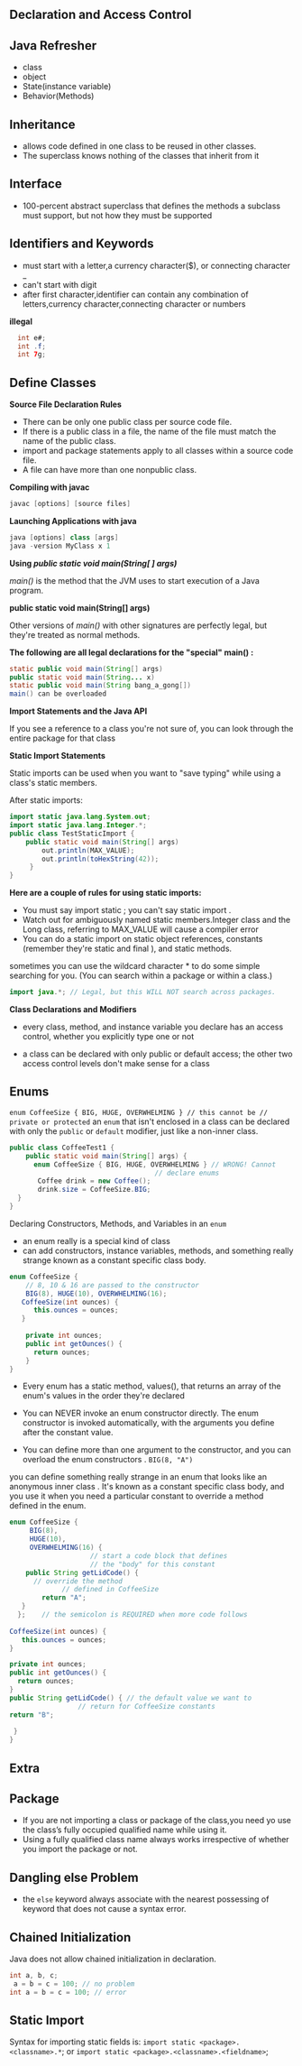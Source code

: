 
Declaration and Access Control
-------------------------------

Java Refresher
--------------
* class
* object
* State(instance variable)
* Behavior(Methods)

Inheritance
---
* allows code defined in one class to be reused in other classes.
* The superclass knows nothing of the classes that inherit from it

Interface
---------
* 100-percent abstract superclass that defines the methods a subclass must support, but not how they must be supported

Identifiers and Keywords
------------------------
* must start with a letter,a currency character($), or connecting character _
* can't start with digit
* after first character,identifier can contain any combination of letters,currency character,connecting character or numbers

**illegal**
```java
  int e#;
  int .f;
  int 7g;
```
Define Classes
------------
**Source File Declaration Rules**

* There can be only one public class per source code file.
* If there is a public class in a file, the name of the file must match the name of the public class.
* import and package statements apply to all classes within a source code file.
* A file can have more than one nonpublic class.

**Compiling with javac**
```java
javac [options] [source files]
```
**Launching Applications with java**

```java
java [options] class [args]
java -version MyClass x 1
```

**Using _public static void main(String[ ] args)_**

_main()_ is the method that the JVM uses to start execution of a Java program.

__public static void main(String[] args)__

Other versions of _main()_ with other signatures are perfectly legal, but they're treated as normal methods.

**The following are all legal declarations for the "special" main() :**

```java
static public void main(String[] args)
public static void main(String... x)
static public void main(String bang_a_gong[])
main() can be overloaded
```

**Import Statements and the Java API**

If you see a reference to a class you're not sure of, you can look through the entire package for that class

**Static Import Statements**

Static imports can be used when you want to "save typing" while using a class's static members.

After static imports:

```java
import static java.lang.System.out;
import static java.lang.Integer.*;
public class TestStaticImport {
 	public static void main(String[] args)
 		out.println(MAX_VALUE);
 		out.println(toHexString(42));
     }
}
```

**Here are a couple of rules for using static imports:**

* You must say import static ; you can't say static import .
* Watch out for ambiguously named static members.Integer class and the Long class, referring to MAX_VALUE will cause a compiler error
* You can do a static import on static object references, constants (remember they're static and final ), and static methods.

sometimes you can use the wildcard character * to do some simple searching for you. (You can search within a package or within a class.)

``` java
import java.*; // Legal, but this WILL NOT search across packages.
```

**Class Declarations and Modifiers**
* every class, method, and instance variable you declare has an access control, whether you explicitly type one or not

* a class can be declared with only public or default access; the other two access control levels don't make sense for a class

Enums
---
`enum CoffeeSize { BIG, HUGE, OVERWHELMING } // this cannot be // private or protected`
an `enum` that isn't enclosed in a class can be declared with only the `public` or `default` modifier, just like a non-inner class. 

```java
public class CoffeeTest1 {
    public static void main(String[] args) {
      enum CoffeeSize { BIG, HUGE, OVERWHELMING } // WRONG! Cannot
       								// declare enums
       Coffee drink = new Coffee();
       drink.size = CoffeeSize.BIG;
  }					
} 
```
Declaring Constructors, Methods, and Variables in an `enum` 
- an enum really is a special kind of class					
- can add constructors, instance variables, methods, and something really strange known as a constant specific class body. 
					
```java
enum CoffeeSize {
    // 8, 10 & 16 are passed to the constructor
    BIG(8), HUGE(10), OVERWHELMING(16);
   CoffeeSize(int ounces) {
      this.ounces = ounces;
   }
   
    private int ounces;
    public int getOunces() {
      return ounces;
    }
} 
```
- Every enum has a static method, values(), that returns an array of the enum's values in the order they're declared 
				
- You can NEVER invoke an enum constructor directly. The enum constructor is invoked automatically, with the arguments you define after the constant value. 	
- You can define more than one argument to the constructor, and you can overload the enum constructors .
    `BIG(8, "A")` 

you can define something really strange in an enum that looks like an anonymous inner class . It's known as a constant specific class body, and you use it when you need a particular constant to override a method defined in the enum. 

```java
enum CoffeeSize {
     BIG(8),
     HUGE(10),
     OVERWHELMING(16) {
					// start a code block that defines
					// the "body" for this constant
    public String getLidCode() { 
      // override the method
			 // defined in CoffeeSize
 	    return "A"; 
   }				
  };    // the semicolon is REQUIRED when more code follows
					
CoffeeSize(int ounces) {
   this.ounces = ounces;
}

private int ounces;
public int getOunces() {
  return ounces;
}
public String getLidCode() { // the default value we want to
				 // return for CoffeeSize constants
return "B"; 
			
 }
}	
```

Extra
---

Package
-------------
- If you are not importing a class or package of the class,you need yo use the class’s fully occupied qualified name while using it.
- Using a fully qualified class name always works irrespective of whether you import the package or not.

Dangling else Problem
-------------------------------
 -  the  `else` keyword always associate with the nearest possessing of keyword that does not cause a syntax error.

Chained Initialization
------------------------
Java does not allow chained initialization in declaration.

```java
int a, b, c;
 a = b = c = 100; // no problem
int a = b = c = 100; // error
```

Static Import
------------------
Syntax for importing static fields is: 
`import static <package>.<classname>.*`;
 or
`import static <package>.<classname>.<fieldname>`;
